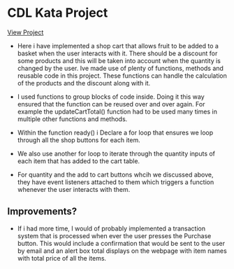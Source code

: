 # CDL Kata Project

[View Project](https://richard-ui.github.io/CDL-JS-Pricing-System/)

- Here i have implemented a shop cart that allows fruit to be added to a basket when the user interacts with it. There should be a discount for some products and this will be taken into account when the quantity is changed by the user. Ive made use of plenty of functions, methods and reusable code in this project. These functions can handle the calculation of the products and the discount along with it.

- I used functions to group blocks of code inside. Doing it this way ensured that the function can be reused over and over again. For example the updateCartTotal() function had to be used many times in multiple other functions and methods.

- Within the function ready() i Declare a for loop that ensures we loop through all the shop buttons for each item.

- We also use another for loop to iterate through the quantity inputs of each item that has added to the cart table.

- For quantity and the add to cart buttons whcih we discussed above, they have event listeners attached to them which triggers a function whenever the user interacts with them.

## Improvements?

- If i had more time, I would of probably implemented a transaction system that is processed when ever the user presses the Purchase button. This would include a confirmation that would be sent to the user by email and an alert box total displays on the webpage with item names with total price of all the items.

